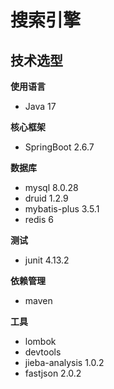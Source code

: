 # 搜索引擎



## 技术选型

**使用语言**

- Java 17

**核心框架**

- SpringBoot 2.6.7

**数据库**

- mysql 8.0.28
- druid 1.2.9
- mybatis-plus 3.5.1
- redis 6

**测试**

- junit 4.13.2

**依赖管理**

- maven

**工具**

- lombok
- devtools
- jieba-analysis 1.0.2
- fastjson 2.0.2
